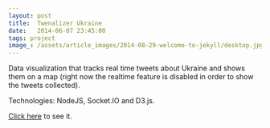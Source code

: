 ```yaml
---
layout: post
title:  Twenalizer Ukraine
date:   2014-06-07 23:45:00
tags: project
image_: /assets/article_images/2014-08-29-welcome-to-jekyll/desktop.jpg
---
```


Data visualization that tracks real time tweets about Ukraine and shows them on a map (right now the realtime feature is disabled in order to show the tweets collected).

Technologies: NodeJS, Socket.IO and D3.js.

[Click here](http://twenalizer-ukraine.germanlena.com.ar/) to see it.

